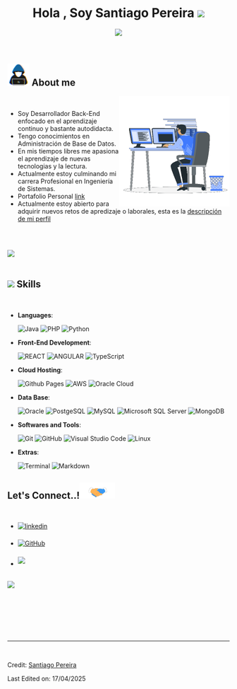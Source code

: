 
<h1 align="center"><b>Hola , Soy Santiago Pereira </b><img src="https://media.giphy.com/media/hvRJCLFzcasrR4ia7z/giphy.gif" width="35"></h1>
<!--  -->
<p align="center">
  <a href="https://github.com/santiagopereira12/santiagopereira12"><img src="https://readme-typing-svg.herokuapp.com?font=Time+New+Roman&color=cyan&size=25&center=true&vCenter=true&width=600&height=100&lines=Assalamu+O+Alaikum+Warahmatullah..&hearts;++;Self-taught+Front-End+Developer,;Computer+Science+Student,;CTF+Newbie,;Active+Learner/Researcher,;Love+to+learn+new+stuffs..<3"></a>
</p>


<br>

	
## <picture><img src = "https://github.com/0xAbdulKhalid/0xAbdulKhalid/raw/main/assets/mdImages/about_me.gif" width = 50px></picture> **About me**

<picture> <img align="right" src="https://github.com/0xAbdulKhalid/0xAbdulKhalid/raw/main/assets/mdImages/Right_Side.gif" width = 250px></picture>

<br>

- Soy Desarrollador Back-End enfocado en el aprendizaje continuo y bastante autodidacta.
- Tengo conocimientos en Administración de Base de Datos.
- En mis tiempos libres me apasiona el aprendizaje de nuevas tecnologias y la lectura.
- Actualmente estoy culminando mi carrera Profesional en Ingeniería de Sistemas.
- Portafolio Personal [link](https://my-personal-portafolio.netlify.app/)
- Actualmente estoy abierto para adquirir nuevos retos de apredizaje o laborales, esta es la [descripción de mi perfil](https://www.linkedin.com/in/santiago-pereira-0912/)

<br><br>

<img src="https://user-images.githubusercontent.com/73097560/115834477-dbab4500-a447-11eb-908a-139a6edaec5c.gif"><br><br>

## <img src="https://media2.giphy.com/media/QssGEmpkyEOhBCb7e1/giphy.gif?cid=ecf05e47a0n3gi1bfqntqmob8g9aid1oyj2wr3ds3mg700bl&rid=giphy.gif" width ="25"><b> Skills</b>
<br>

<p align="center">

- **Languages**:
    
    ![Java](https://img.shields.io/badge/Java-ED8B00?style=for-the-badge&logo=openjdk&logoColor=white)
    ![PHP](https://img.shields.io/badge/PHP-777BB4?style=for-the-badge&logo=php&logoColor=white)
    ![Python](https://img.shields.io/badge/Python%20-%2314354C.svg?style=for-the-badge&logo=python&logoColor=white)  
    
- **Front-End Development**:

   ![REACT](https://img.shields.io/badge/React-20232A?style=for-the-badge&logo=react&logoColor=61DAFB)
   ![ANGULAR](https://img.shields.io/badge/Angular-DD0031?style=for-the-badge&logo=angular&logoColor=white)
   ![TypeScript](https://img.shields.io/badge/TypeScript-007ACC?style=for-the-badge&logo=typescript&logoColor=white)

- **Cloud Hosting**:

    ![Github Pages](https://img.shields.io/badge/GitHub%20Pages-%23327FC7.svg?style=for-the-badge&logo=github&logoColor=white)
    ![AWS](https://img.shields.io/badge/Amazon_AWS-FF9900?style=for-the-badge&logo=amazonaws&logoColor=white)
    ![Oracle Cloud](https://img.shields.io/badge/Oracle-F80000?style=for-the-badge&logo=oracle&logoColor=black)

- **Data Base**:

    ![Oracle](https://img.shields.io/badge/Oracle-F80000?style=for-the-badge&logo=Oracle&logoColor=white)
    ![PostgeSQL](https://img.shields.io/badge/PostgreSQL-316192?style=for-the-badge&logo=postgresql&logoColor=white)
    ![MySQL](https://img.shields.io/badge/MySQL-005C84?style=for-the-badge&logo=mysql&logoColor=white)
    ![Microsoft SQL Server](https://img.shields.io/badge/Microsoft%20SQL%20Server-CC2927?style=for-the-badge&logo=microsoft%20sql%20server&logoColor=white)
    ![MongoDB](https://img.shields.io/badge/MongoDB-4EA94B?style=for-the-badge&logo=mongodb&logoColor=white)  

- **Softwares and Tools**:

    ![Git](https://img.shields.io/badge/git-%23F05033.svg?style=for-the-badge&logo=git&logoColor=white)
    ![GitHub](https://img.shields.io/badge/github-%23121011.svg?style=for-the-badge&logo=github&logoColor=white)
    ![Visual Studio Code](https://img.shields.io/badge/Visual%20Studio%20Code-0078d7.svg?style=for-the-badge&logo=visual-studio-code&logoColor=white)
    ![Linux](https://img.shields.io/badge/Linux-FCC624?style=for-the-badge&logo=linux&logoColor=black) 

- **Extras**:

    ![Terminal](https://img.shields.io/badge/Terminal-%23054020?style=for-the-badge&logo=gnu-bash&logoColor=white)
    ![Markdown](https://img.shields.io/badge/markdown-%23000000.svg?style=for-the-badge&logo=markdown&logoColor=white)   


</p>



## <b> Let's Connect..!</b><img src="https://github.com/0xAbdulKhalid/0xAbdulKhalid/raw/main/assets/mdImages/handshake.gif" width ="80">
<br>
<div align='left'>

<ul>

<li>
<a href="https://www.linkedin.com/in/santiago-pereira-0912/" target="_blank">
<img src="https://img.shields.io/badge/linkedin:  Santiago-%2300acee.svg?color=405DE6&style=for-the-badge&logo=linkedin&logoColor=white" alt=linkedin style="margin-bottom: 5px;"/>
</a>
</li>

<br>

<li>
<a href="https://github.com/santiagopereira12" target="_blank">
<img src="https://img.shields.io/badge/GitHub: Santiago-100000?style=for-the-badge&logo=github&logoColor=white" alt=GitHub style="margin-bottom: 5px;"/>
</a>
</li>

<br>

<li>
<a href="https://my-personal-portafolio.netlify.app/" target="_blank">
<img src="https://img.shields.io/badge/website: Santiago-000000?style=for-the-badge&logo=About.me&logoColor=white" t=WebSite style="margin-bottom: 5px;" />
</a>
</li>
	
</ul>
</div>

<br>
<img src="https://user-images.githubusercontent.com/73097560/115834477-dbab4500-a447-11eb-908a-139a6edaec5c.gif">
<br>
<br>
<br>


<br>
<br>
<br>
<br>

---

<br>

Credit: [Santiago Pereira](https://github.com/santiagopereira12)

Last Edited on: 17/04/2025